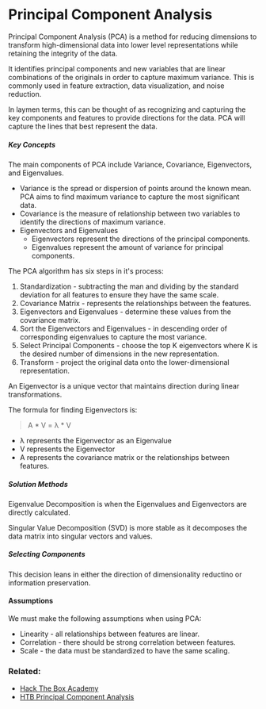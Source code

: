 # Principal Component Analysis

Principal Component Analysis (PCA) is a method for reducing dimensions to transform high-dimensional data into lower level representations while retaining the integrity of the data. 

It identifies principal components and new variables that are linear combinations of the originals in order to capture maximum variance. This is commonly used in feature extraction, data visualization, and noise reduction. 

In laymen terms, this can be thought of as recognizing and capturing the key components and features to provide directions for the data. PCA will capture the lines that best represent the data.

##### Key Concepts

The main components of PCA include Variance, Covariance, Eigenvectors, and Eigenvalues.

- Variance is the spread or dispersion of points around the known mean. PCA aims to find maximum variance to capture the most significant data.
- Covariance is the measure of relationship between two variables to identify the directions of maximum variance.
- Eigenvectors and Eigenvalues 
	- Eigenvectors represent the directions of the principal components.
	- Eigenvalues represent the amount of variance for principal components.

The PCA algorithm has six steps in it's process:

1. Standardization - subtracting the man and dividing by the standard deviation for all features to ensure they have the same scale.
2. Covariance Matrix - represents the relationships between the features.
3. Eigenvectors and Eigenvalues - determine these values from the covariance matrix.
4. Sort the Eigenvectors and Eigenvalues - in descending order of corresponding eigenvalues to capture the most variance.
5. Select Principal Components - choose the top K eigenvectors where K is the desired number of dimensions in the new representation.
6. Transform - project the original data onto the lower-dimensional representation.

An Eigenvector is a unique vector that maintains direction during linear transformations.

The formula for finding Eigenvectors is:

>A \* V = λ \* V

- λ represents the Eigenvector as an Eigenvalue  
- V represents the Eigenvector
- A represents the covariance matrix or the relationships between features.

##### Solution Methods

Eigenvalue Decomposition is when the Eigenvalues and Eigenvectors are directly calculated.

Singular Value Decomposition (SVD) is more stable as it decomposes the data matrix into singular vectors and values.

##### Selecting Components

This decision leans in either the direction of dimensionality reductino or information preservation.

#### Assumptions

We must make the following assumptions when using PCA:

- Linearity - all relationships between features are linear.
- Correlation - there should be strong correlation between features.
- Scale - the data must be standardized to have the same scaling.

### Related:
- [Hack The Box Academy](https://academy.hackthebox.com/ "Hack The Box Academy Home page")
- [HTB Principal Component Analysis](https://academy.hackthebox.com/module/290/section/3256 "HTB Principal Component Analysis")